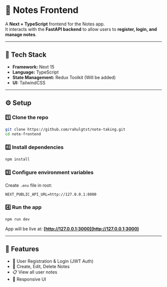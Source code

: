 # 📝 Notes Frontend

A **Next + TypeScript** frontend for the Notes app.  
It interacts with the **FastAPI backend** to allow users to **register, login, and manage notes**.

---

## 🚀 Tech Stack
- **Framework:** Next 15
- **Language:** TypeScript
- **State Management:** Redux Toolkit (Will be added)
- **UI:** TailwindCSS

---

## ⚙️ Setup

### 1️⃣ Clone the repo
```bash
git clone https://github.com/rahulgtst/note-taking.git
cd note-frontend
````

### 2️⃣ Install dependencies

```bash
npm install
```

### 3️⃣ Configure environment variables

Create `.env` file in root:

```env
NEXT_PUBLIC_API_URL=http://127.0.0.1:8000
```

### 4️⃣ Run the app

```bash
npm run dev
```

App will be live at: **[http://127.0.0.1:3000](http://127.0.0.1:3000)**

---

## 📌 Features

* 🔑 User Registration & Login (JWT Auth)
* 📝 Create, Edit, Delete Notes
* 📋 View all user notes
* 🌙 Responsive UI
